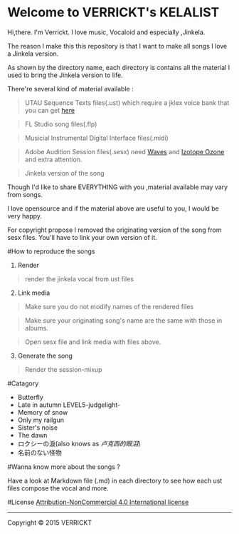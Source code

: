 Welcome to VERRICKT's KELALIST
=================

Hi,there. I'm Verrickt.
I love music, Vocaloid and especially ,Jinkela.

The reason I make this this repository is that I want to
make all songs I love a Jinkela version.


As shown by the directory name, each directory is 
contains all the material I used to bring the Jinkela version
to life.



There're several kind of material available :

> UTAU Sequence Texts files(.ust) which require a jklex voice bank that you can get [here](http://blog.sina.com.cn/s/blog_711e86460101ci5f.html)

> FL Studio song files(.flp)

> Musicial Instrumental Digital Interface files(.midi)

> Adobe Audition Session files(.sesx) need [Waves](http://www.waves.com/) and [Izotope Ozone](https://www.izotope.com) and extra attention.

> Jinkela version of the song


Though I'd like to share EVERYTHING with you ,material available may vary from songs.

I love opensource and if the material above are useful to you, I would be very happy.

For copyright propose I removed the originating version of the song from sesx
files. You'll have to link your own version of it.




#How to reproduce the songs
1) Render 
>render the jinkela vocal from ust files  

2) Link  media
>Make sure you do not modify names of the rendered files

>Make sure your originating  song's name are the same with
those in albums.

>Open sesx file and link media with files above.

3) Generate the song

> Render the session-mixup




#Catagory

- Butterfly
- Late in autumn LEVEL5-judgelight- 
- Memory of snow
- Only my railgun
- Sister's noise
- The dawn
- ロクシーの淚(also knows as *卢克西的眼泪*)
- 名前のない怪物

#Wanna know more about the songs ?

Have a look at Markdown file (.md) in each directory to see how each
ust files compose the vocal and more.



#License
[Attribution-NonCommercial 4.0 International license](http://creativecommons.org/licenses/by-nc/4.0/)



----------
Copyright © 2015 VERRICKT
